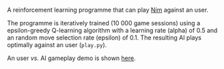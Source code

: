 A reinforcement learning programme that can play [Nim](https://en.wikipedia.org/wiki/Nim) against an user. 

The programme is iteratively trained (10 000 game sessions) using a epsilon-greedy Q-learning algorithm with a learning rate (alpha) of 0.5 and an random move selection rate (epsilon) of 0.1. The resulting AI plays optimally against an user (`play.py`).

An user <i>vs.</i> AI gameplay demo is shown [here](https://youtu.be/7zXyckDThBY).
